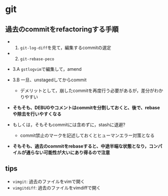 # git

## 過去のcommitをrefactoringする手順

* 1. `git-log-diff`を見て，編集するcommitの選定
* 2. `git-rebase-peco`
* 3.A `gstlogvim`で編集して，amend
* 3.B 一旦、unstagedしてからcommit
  * デメリットとして，崩したcommitを再度行う必要があるが，差分がわかりやすい

* __そもそも、DEBUGやコメントはcommitを分割しておくと、後で、rebaseや除去を行いやすくなる__
* もしくは，そもそもcommitには含めずに，stashに退避?
	* commit禁止のマークを記述しておくとヒューマンエラー対策となる
* __そもそも、過去のcommitをrebaseすると、中途半端な状態となり，コンパイルが通らない可能性が大いにあり得るので注意__

## tips
* `vimgit`: 過去のファイルをvimで開く
* `vimgitdiff`: 過去のファイルをvimdiffで開く
